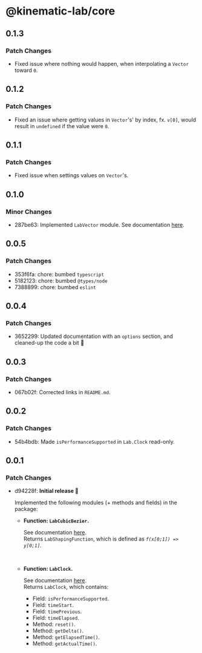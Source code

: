# @kinematic-lab/core

## 0.1.3

### Patch Changes

-   Fixed issue where nothing would happen, when interpolating a `Vector` toward `0`.

## 0.1.2

### Patch Changes

-   Fixed an issue where getting values in `Vector`'s' by index, fx. `v[0]`, would result in `undefined` if the value were `0`.

## 0.1.1

### Patch Changes

-   Fixed issue when settings values on `Vector`'s.

## 0.1.0

### Minor Changes

-   287be63: Implemented `LabVector` module.
    See documentation [here](https://github.com/kinematic-lab/kinematic-lab/blob/main/packages/core/docs/lab-vector.md).

## 0.0.5

### Patch Changes

-   353f6fa: chore: bumbed `typescript`
-   5182123: chore: bumbed `@types/node`
-   7388899: chore: bumbed `eslint`

## 0.0.4

### Patch Changes

-   3652299: Updated documentation with an `options` section, and cleaned-up the code a bit 🧹

## 0.0.3

### Patch Changes

-   067b02f: Corrected links in `README.md`.

## 0.0.2

### Patch Changes

-   54b4bdb: Made `isPerformanceSupported` in `Lab.Clock` read-only.

## 0.0.1

### Patch Changes

-   d94228f: **Initial release 🎉**

    Implemented the following modules (+ methods and fields) in the package:

    -   **Function: `LabCubicBezier`.**

        See documentation [here](https://github.com/kinematic-lab/kinematic-lab/blob/main/packages/core/docs/lab-cubic-bezier.md).<br />
        Returns `LabShapingFunction`, which is defined as _`f(x[0;1]) => y[0;1]`_.

        <br />

    -   **Function: `LabClock`.**

        See documentation [here](https://github.com/kinematic-lab/kinematic-lab/blob/main/packages/core/docs/lab-clock.md).<br />
        Returns `LabClock`, which contains:

        -   Field: `isPerformanceSupported`.
        -   Field: `timeStart`.
        -   Field: `timePrevious`.
        -   Field: `timeElapsed`.
        -   Method: `reset()`.
        -   Method: `getDelta()`.
        -   Method: `getElapsedTime()`.
        -   Method: `getActualTime()`.

        <br />
